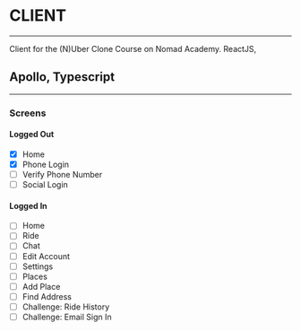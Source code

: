 # CLIENT

---

Client for the (N)Uber Clone Course on Nomad Academy. ReactJS, 

## Apollo, Typescript

---

### Screens

#### Logged Out

- [x] Home
- [x] Phone Login
- [ ] Verify Phone Number
- [ ] Social Login

#### Logged In

- [ ] Home
- [ ] Ride
- [ ] Chat
- [ ] Edit Account
- [ ] Settings
- [ ] Places
- [ ] Add Place
- [ ] Find Address
- [ ] Challenge: Ride History
- [ ] Challenge: Email Sign In